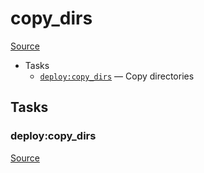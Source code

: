 <!-- DO NOT EDIT THIS FILE! -->
<!-- Instead edit recipe/deploy/copy_dirs.php -->
<!-- Then run bin/docgen -->

# copy_dirs

[Source](/recipe/deploy/copy_dirs.php)



* Tasks
  * [`deploy:copy_dirs`](#deploycopy_dirs) — Copy directories


## Tasks
### deploy:copy_dirs
[Source](/recipe/deploy/copy_dirs.php#L5)




